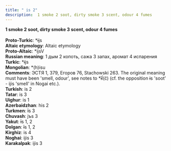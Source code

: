 ```yaml
---
title: " is 2"
description:  1 smoke 2 soot, dirty smoke 3 scent, odour 4 fumes
---
```

<p data-pagefind-weight="0.5">
<strong> 1 smoke 2 soot, dirty smoke 3 scent, odour 4 fumes</strong><br><br>
<strong>Proto-Turkic</strong>:  *ɨjs<br>
<strong>Altaic etymology</strong>:  Altaic etymology<br>
<strong> Proto-Altaic</strong>:  *ijsV<br>
<strong>Russian meaning</strong>:  1 дым 2 копоть, сажа 3 запах, аромат 4 испарения<br>
<strong>Turkic</strong>:  *ɨjs<br>
<strong>Mongolian</strong>:  *(h)isu<br>
<strong>Comments</strong>:  ЭСТЯ 1, 379, Егоров 76, Stachowski 263. The original meaning must have been 'smell, odour', see notes to *ɨ̄ĺ(č) (cf. the opposition ɨs 'soot' - ijis 'smell' in Nogai etc.).<br>
<strong>Turkish</strong>:  is 2<br>
<strong>Tatar</strong>:  is 3<br>
<strong>Uighur</strong>:  is 1<br>
<strong>Azerbaidzhan</strong>:  his 2<br>
<strong>Turkmen</strong>:  ɨ̄s 3<br>
<strong>Chuvash</strong>:  jъs 3<br>
<strong>Yakut</strong>:  ɨ̄s 1, 2<br>
<strong>Dolgan</strong>:  ɨ̄s 1, 2<br>
<strong>Kirghiz</strong>:  is 4<br>
<strong>Noghai</strong>:  ijis 3<br>
<strong>Karakalpak</strong>:  ijis 3<br>

</p>
